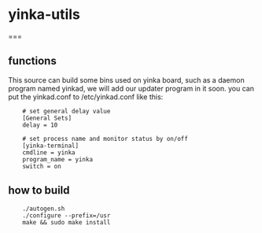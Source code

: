 # yinka-utils
===
## functions 
   This source can build some bins used on yinka board, such as a daemon program named yinkad, we will add our updater program in it soon. you can put the yinkad.conf to /etc/yinkad.conf like this:  

        # set general delay value
        [General Sets]
        delay = 10

        # set process name and monitor status by on/off
        [yinka-terminal]
        cmdline = yinka
        program_name = yinka
        switch = on

## how to build
        ./autogen.sh    
        ./configure --prefix=/usr  
        make && sudo make install  
